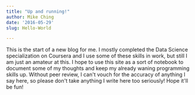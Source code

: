 ```yaml
---
title: "Up and running!"
author: Mike Ching
date: '2016-05-29'
slug: Hello-World

---
```


This is the start of a new blog for me. I mostly completed the Data Science specialization on Coursera and I use some of these skills in work, but still I am just an amateur at this. I hope to use this site as a sort of notebook to document some of my thoughts and keep my already waning programming skills up. Without peer review, I can't vouch for the accuracy of anything I say here, so please don't take anything I write here too seriously! Hope it'll be fun!
